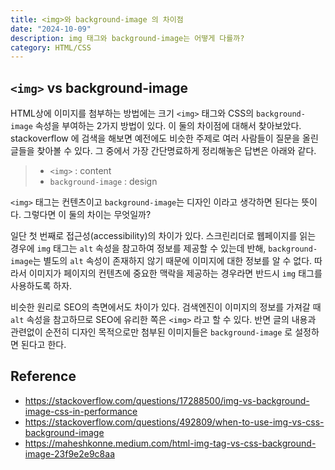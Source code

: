 ```yaml
---
title: <img>와 background-image 의 차이점
date: "2024-10-09"
description: img 태그와 background-image는 어떻게 다를까?
category: HTML/CSS
---
```


## `<img>` vs background-image

HTML상에 이미지를 첨부하는 방법에는 크기 `<img>` 태그와 CSS의 `background-image` 속성을 부여하는 2가지 방법이 있다. 이 둘의 차이점에 대해서 찾아보았다. stackoverflow 에 검색을 해보면 예전에도 비슷한 주제로 여러 사람들이 질문을 올린 글들을 찾아볼 수 있다. 그 중에서 가장 간단명료하게 정리해놓은 답변은 아래와 같다.

> - `<img>` : content
> - `background-image` : design

`<img>` 태그는 컨텐츠이고 `background-image`는 디자인 이라고 생각하면 된다는 뜻이다. 그렇다면 이 둘의 차이는 무엇일까?

일단 첫 번째로 접근성(accessibility)의 차이가 있다. 스크린리더로 웹페이지를 읽는 경우에 `img` 태그는 `alt` 속성을 참고하여 정보를 제공할 수 있는데 반해, `background-image`는 별도의 `alt` 속성이 존재하지 않기 때문에 이미지에 대한 정보를 알 수 없다. 따라서 이미지가 페이지의 컨텐츠에 중요한 맥락을 제공하는 경우라면 반드시 `img` 태그를 사용하도록 하자.

비슷한 원리로 SEO의 측면에서도 차이가 있다. 검색엔진이 이미지의 정보를 가져갈 때 `alt` 속성을 참고하므로 SEO에 유리한 쪽은 `<img>` 라고 할 수 있다. 반면 글의 내용과 관련없이 순전히 디자인 목적으로만 첨부된 이미지들은 `background-image` 로 설정하면 된다고 한다.

## Reference

- https://stackoverflow.com/questions/17288500/img-vs-background-image-css-in-performance
- https://stackoverflow.com/questions/492809/when-to-use-img-vs-css-background-image
- https://maheshkonne.medium.com/html-img-tag-vs-css-background-image-23f9e2e9c8aa
